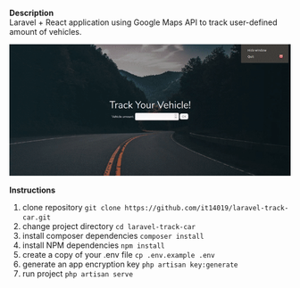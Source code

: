 **Description** </br>
Laravel + React application using Google Maps API to track user-defined amount of vehicles.

![Alt text](track-car-gif.gif?raw=true "gif")

**Instructions**

1. clone repository `git clone https://github.com/it14019/laravel-track-car.git`
2. change project directory `cd laravel-track-car`
3. install composer dependencies `composer install`
4. install NPM dependencies `npm install`
5. create a copy of your .env file `cp .env.example .env`
6. generate an app encryption key `php artisan key:generate`
7. run project `php artisan serve`
